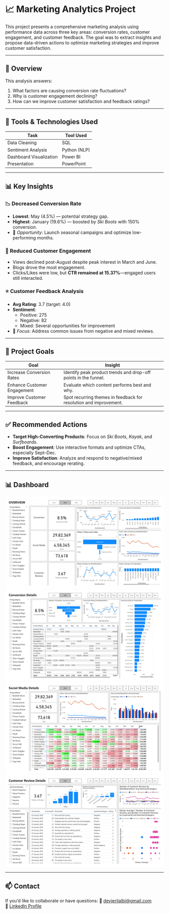 # 📈 Marketing Analytics Project

This project presents a comprehensive marketing analysis using performance data across three key areas: conversion rates, customer engagement, and customer feedback. The goal was to extract insights and propose data-driven actions to optimize marketing strategies and improve customer satisfaction.

---

## 🧠 Overview

This analysis answers:
1. What factors are causing conversion rate fluctuations?
2. Why is customer engagement declining?
3. How can we improve customer satisfaction and feedback ratings?

---

## 🧰 Tools & Technologies Used

| Task                       | Tool Used      |
|---------------------------|----------------|
| Data Cleaning             | SQL            |
| Sentiment Analysis        | Python (NLP)   |
| Dashboard Visualization   | Power BI       |
| Presentation              | PowerPoint     |

---

## 📊 Key Insights

### 📉 Decreased Conversion Rate
- **Lowest**: May (4.5%) — potential strategy gap.
- **Highest**: January (19.6%) — boosted by *Ski Boots* with 150% conversion.
- 📌 *Opportunity*: Launch seasonal campaigns and optimize low-performing months.

### 📲 Reduced Customer Engagement
- Views declined post-August despite peak interest in March and June.
- Blogs drove the most engagement.
- Clicks/Likes were low, but **CTR remained at 15.37%**—engaged users still interacted.

### ⭐ Customer Feedback Analysis
- **Avg Rating**: 3.7 (target: 4.0)
- **Sentiment**:
  - Positive: 275
  - Negative: 82
  - Mixed: Several opportunities for improvement
- 📌 *Focus*: Address common issues from negative and mixed reviews.

---

## 🎯 Project Goals

| Goal                         | Insight                                                                 |
|-----------------------------|-------------------------------------------------------------------------|
| Increase Conversion Rates   | Identify peak product trends and drop-off points in the funnel.         |
| Enhance Customer Engagement | Evaluate which content performs best and why.                          |
| Improve Customer Feedback   | Spot recurring themes in feedback for resolution and improvement.       |

---

## ✅ Recommended Actions

- **Target High-Converting Products**: Focus on *Ski Boots*, *Kayak*, and *Surfboards*.
- **Boost Engagement**: Use interactive formats and optimize CTAs, especially Sept–Dec.
- **Improve Satisfaction**: Analyze and respond to negative/mixed feedback, and encourage rerating.

---

## 📊 Dashboard

![Marketing_Analysis](Images/overview.jpg)
![Marketing_Analysis](Images/conversion_details.jpg)
![Marketing_Analysis](Images/social_media_details.jpg)
![Marketing_Analysis](Images/customer_review_details.jpg)

---

## 📫 Contact

If you’d like to collaborate or have questions:
📧 devjerilalbi@gmail.com  
🔗 [LinkedIn Profile](https://www.linkedin.com/in/jeril-albi/)
